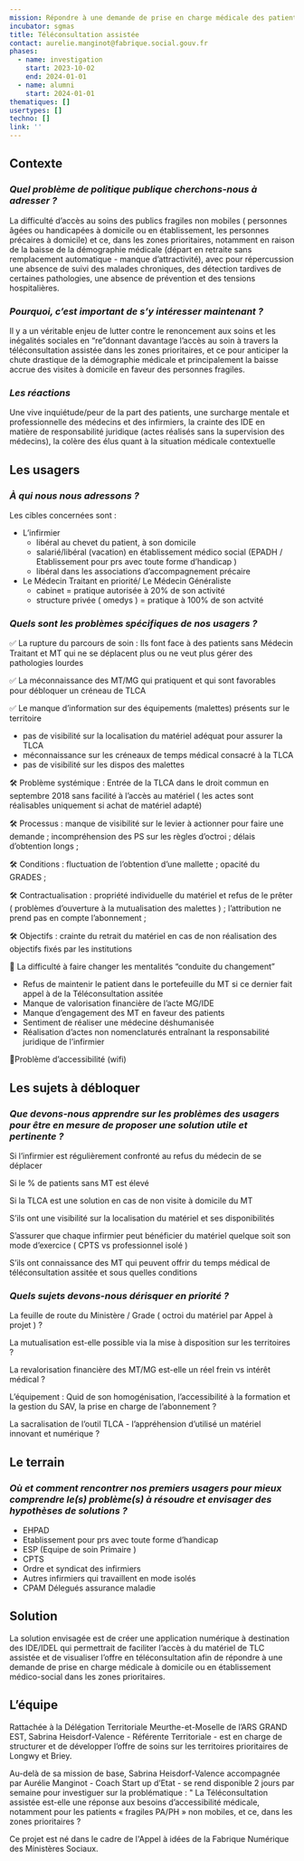 ```yaml
---
mission: Répondre à une demande de prise en charge médicale des patients fragiles non mobiles à domicile ou en établissement médico-social dans les zones prioritaires.
incubator: sgmas
title: Téléconsultation assistée
contact: aurelie.manginot@fabrique.social.gouv.fr
phases:
  - name: investigation
    start: 2023-10-02
    end: 2024-01-01
  - name: alumni
    start: 2024-01-01
thematiques: []
usertypes: []
techno: []
link: ''
---
```

## Contexte
### *Quel problème de politique publique cherchons-nous à adresser ?*

La difficulté d’accès au soins des publics fragiles non mobiles  ( personnes âgées ou handicapées à domicile ou en établissement, les personnes précaires à domicile) et ce, dans les zones prioritaires, notamment en raison de la baisse de la démographie médicale (départ en retraite sans remplacement automatique - manque d’attractivité), avec pour répercussion une absence de suivi des malades chroniques, des détection tardives de certaines pathologies, une absence de prévention et des tensions hospitalières.

### *Pourquoi, c’est important de s’y intéresser maintenant ?*

Il y a un véritable enjeu de lutter contre le renoncement aux soins et les inégalités sociales en “re”donnant davantage l’accès au soin à travers la téléconsultation assistée dans les zones prioritaires, et ce pour anticiper la chute drastique de la démographie médicale et principalement la baisse accrue des visites à domicile en faveur des personnes fragiles.

### *Les réactions* 

Une vive inquiétude/peur de la part des patients, une surcharge mentale et professionnelle des médecins et des infirmiers, la crainte des IDE en matière de responsabilité juridique (actes réalisés sans la supervision des médecins), la colère des élus quant à la situation médicale contextuelle

## Les usagers

### *À qui nous nous adressons ?*

Les cibles concernées sont :

- L’infirmier
    - libéral au chevet du patient, à son domicile
    - salarié/libéral (vacation) en établissement médico social (EPADH / Etablissement pour prs avec toute forme d’handicap )
    - libéral dans les associations d’accompagnement précaire
- Le Médecin Traitant en priorité/ Le Médecin Généraliste
    - cabinet = pratique autorisée à 20% de son activité
    - structure privée ( omedys ) = pratique à 100% de son actvité

### *Quels sont les problèmes spécifiques de nos usagers ?*

✅ La rupture du parcours de soin : Ils font face à des patients sans Médecin Traitant  et MT qui ne se déplacent plus ou ne veut plus gérer des pathologies lourdes 

✅ La méconnaissance des MT/MG qui pratiquent et qui sont favorables pour débloquer un créneau de TLCA 

✅ Le manque d’information sur des équipements (malettes) présents sur le territoire

- pas de visibilité sur la localisation du matériel adéquat pour assurer la TLCA
- méconnaissance sur les créneaux de temps médical consacré à la TLCA
- pas de visibilité sur les dispos des malettes

🛠️ Problème systémique : Entrée de la TLCA dans le droit commun en septembre 2018 sans facilité à l’accès au matériel ( les actes sont réalisables uniquement si achat de matériel adapté) 

🛠️ Processus : manque de visibilité sur le levier à actionner pour faire une demande ; incompréhension des PS sur les règles d’octroi ; délais d’obtention longs ;

🛠️ Conditions : fluctuation de l’obtention d’une mallette ; opacité du GRADES ;

🛠️ Contractualisation : propriété individuelle du matériel et refus de le prêter ( problèmes d’ouverture à la mutualisation des malettes  ) ; l’attribution ne prend pas en compte l’abonnement ;

🛠️ Objectifs : crainte du retrait du matériel en cas de non réalisation des objectifs fixés par les institutions 

🚩 La difficulté à faire changer les mentalités “conduite du changement”

- Refus de maintenir le patient dans le portefeuille du MT si ce dernier fait appel à de la Téléconsultation assitée
- Manque de valorisation financière de l’acte MG/IDE
- Manque d’engagement des MT en faveur des patients
- Sentiment de réaliser une médecine déshumanisée
- Réalisation d’actes non nomenclaturés entraînant la responsabilité juridique de l’infirmier

🚩Problème d’accessibilité (wifi) 

## **Les sujets à débloquer**

### *Que devons-nous apprendre sur les problèmes des usagers pour être en mesure de proposer une solution utile et pertinente ?*

Si l’infirmier est régulièrement confronté au refus du médecin de se déplacer 

Si le % de patients sans MT est élevé

Si la TLCA est une solution en cas de non visite à domicile du MT

S’ils ont une visibilité sur la localisation du matériel et ses disponibilités

S’assurer que chaque infirmier peut bénéficier du matériel quelque soit son mode d’exercice ( CPTS vs professionnel isolé )

S’ils ont connaissance des MT qui peuvent offrir du temps médical de téléconsultation assitée et sous quelles conditions

### *Quels sujets devons-nous dérisquer en priorité ?*

La feuille de route du Ministère / Grade ( octroi du matériel par Appel à projet ) ?

La mutualisation est-elle possible via la mise à disposition sur les territoires ?

La revalorisation financière des MT/MG est-elle un réel frein vs intérêt médical ?

L’équipement : Quid de son homogénisation, l’accessibilité à la formation et la gestion du SAV, la prise en charge de l’abonnement ?

La sacralisation de l’outil TLCA - l’appréhension d’utilisé un matériel innovant et numérique ?

## Le terrain

### *Où et comment rencontrer nos premiers usagers pour mieux comprendre le(s) problème(s) à résoudre et envisager des hypothèses de solutions ?*

- EHPAD
- Etablissement pour prs avec toute forme d’handicap
- ESP (Equipe de soin Primaire )
- CPTS
- Ordre et syndicat des infirmiers
- Autres infirmiers qui travaillent en mode isolés
- CPAM Délegués assurance maladie

## Solution
 La solution envisagée est de créer une application numérique à destination des IDE/IDEL qui permettrait de faciliter l’accès à du matériel de TLC assistée et de visualiser l’offre en téléconsultation afin de répondre à une demande de prise en charge médicale à domicile ou en établissement médico-social dans les zones prioritaires.

## L’équipe

Rattachée à la Délégation Territoriale Meurthe-et-Moselle de l’ARS GRAND EST, Sabrina Heisdorf-Valence - Référente Territoriale - est en charge de structurer et de développer l’offre de soins sur les territoires prioritaires de Longwy et Briey.

Au-delà de sa mission de base, Sabrina Heisdorf-Valence accompagnée par Aurélie Manginot - Coach Start up d’Etat - se rend disponible 2 jours par semaine pour investiguer sur la problématique :
" La Téléconsultation assistée est-elle une réponse aux besoins d’accessibilité médicale, notamment pour les patients « fragiles PA/PH » non mobiles, et ce, dans les zones prioritaires ?

Ce projet est né dans le cadre de l'Appel à idées de la Fabrique Numérique des Ministères Sociaux.



